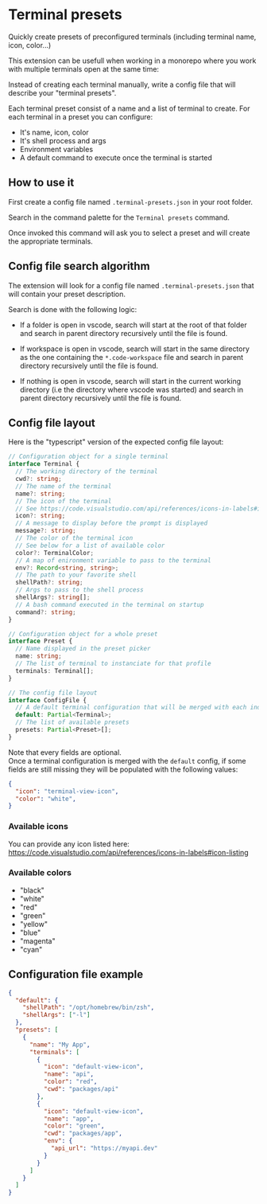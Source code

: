 # Terminal presets

Quickly create presets of preconfigured terminals (including terminal name, icon, color...)

This extension can be usefull when working in a monorepo where you work with multiple terminals open at the same time:

Instead of creating each terminal manually, write a config file that will describe your "terminal presets".

Each terminal preset consist of a name and a list of terminal to create.
For each terminal in a preset you can configure:

- It's name, icon, color
- It's shell process and args
- Environment variables
- A default command to execute once the terminal is started

## How to use it

First create a config file named `.terminal-presets.json` in your root folder.

Search in the command palette for the `Terminal presets` command.

Once invoked this command will ask you to select a preset and will create the appropriate terminals.

## Config file search algorithm

The extension will look for a config file named `.terminal-presets.json` that will contain your preset description.

Search is done with the following logic:

- If a folder is open in vscode, search will start at the root of that folder and search in parent directory recursively until the file is found.

- If workspace is open in vscode, search will start in the same directory as the one containing the `*.code-workspace` file and search in parent directory recursively until the file is found.

- If nothing is open in vscode, search will start in the current working directory (i.e the directory where vscode was started) and search in parent directory recursively until the file is found.

## Config file layout

Here is the "typescript" version of the expected config file layout:

```typescript
// Configuration object for a single terminal
interface Terminal {
  // The working directory of the terminal
  cwd?: string;
  // The name of the terminal
  name?: string;
  // The icon of the terminal
  // See https://code.visualstudio.com/api/references/icons-in-labels#icon-listing for a list of available icon
  icon?: string;
  // A message to display before the prompt is displayed
  message?: string;
  // The color of the terminal icon
  // See below for a list of available color
  color?: TerminalColor;
  // A map of enironment variable to pass to the terminal
  env?: Record<string, string>;
  // The path to your favorite shell
  shellPath?: string;
  // Args to pass to the shell process
  shellArgs?: string[];
  // A bash command executed in the terminal on startup
  command?: string;
}

// Configuration object for a whole preset
interface Preset {
  // Name displayed in the preset picker
  name: string;
  // The list of terminal to instanciate for that profile
  terminals: Terminal[];
}

// The config file layout
interface ConfigFile {
  // A default terminal configuration that will be merged with each individual terminal config in a preset
  default: Partial<Terminal>;
  // The list of available presets
  presets: Partial<Preset>[];
}
```

Note that every fields are optional.  
Once a terminal configuration is merged with the `default` config, if some fields are still missing they will be populated with the following values:

```json
{
  "icon": "terminal-view-icon",
  "color": "white",
}
```

### Available icons

You can provide any icon listed here:  
https://code.visualstudio.com/api/references/icons-in-labels#icon-listing

### Available colors

- "black"
- "white"
- "red"
- "green"
- "yellow"
- "blue"
- "magenta"
- "cyan"

## Configuration file example

```json
{
  "default": {
    "shellPath": "/opt/homebrew/bin/zsh",
    "shellArgs": ["-l"]
  },
  "presets": [
    {
      "name": "My App",
      "terminals": [
        {
          "icon": "default-view-icon",
          "name": "api",
          "color": "red",
          "cwd": "packages/api"
        },
        {
          "icon": "default-view-icon",
          "name": "app",
          "color": "green",
          "cwd": "packages/app",
          "env": {
            "api_url": "https://myapi.dev"
          }
        }
      ]
    }
  ]
}
```
